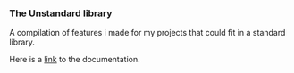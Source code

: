 ### The Unstandard library

A compilation of features i made for my projects that could fit in a standard library.

Here is a [link](https://nellousan.github.io/Unstandard-Library/) to the documentation.